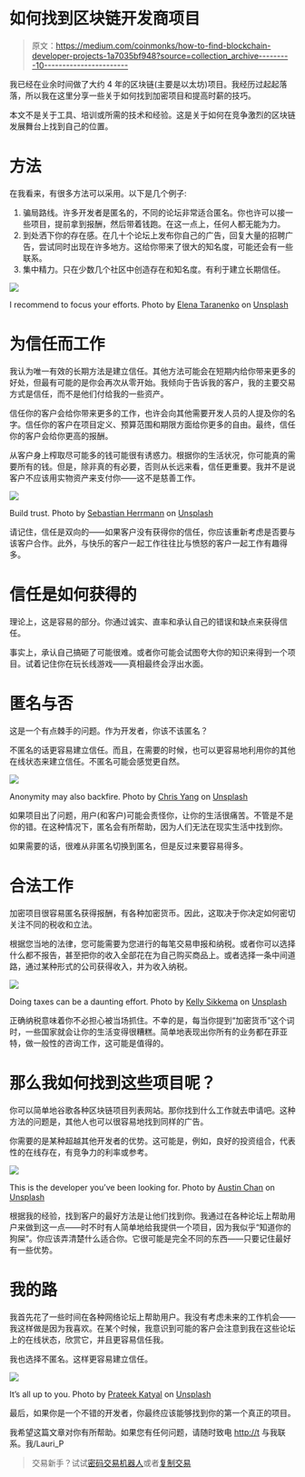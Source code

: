 # 如何找到区块链开发商项目

> 原文：<https://medium.com/coinmonks/how-to-find-blockchain-developer-projects-1a7035bf948?source=collection_archive---------10----------------------->

我已经在业余时间做了大约 4 年的区块链(主要是以太坊)项目。我经历过起起落落，所以我在这里分享一些关于如何找到加密项目和提高时薪的技巧。

本文不是关于工具、培训或所需的技术和经验。这是关于如何在竞争激烈的区块链发展舞台上找到自己的位置。

# 方法

在我看来，有很多方法可以采用。以下是几个例子:

1.  骗局路线。许多开发者是匿名的，不同的论坛非常适合匿名。你也许可以接一些项目，提前拿到报酬，然后带着钱跑。在这一点上，任何人都无能为力。
2.  到处洒下你的存在感。在几十个论坛上发布你自己的广告，回复大量的招聘广告，尝试同时出现在许多地方。这给你带来了很大的知名度，可能还会有一些联系。
3.  集中精力。只在少数几个社区中创造存在和知名度。有利于建立长期信任。

![](img/67bcd675af0fc850b0ba4f20f167c92c.png)

I recommend to focus your efforts. Photo by [Elena Taranenko](https://unsplash.com/@elenatrn?utm_source=medium&utm_medium=referral) on [Unsplash](https://unsplash.com?utm_source=medium&utm_medium=referral)

# 为信任而工作

我认为唯一有效的长期方法是建立信任。其他方法可能会在短期内给你带来更多的好处，但最有可能的是你会再次从零开始。我倾向于告诉我的客户，我的主要交易方式是信任，而不是他们付给我的一些资产。

信任你的客户会给你带来更多的工作，也许会向其他需要开发人员的人提及你的名字。信任你的客户在项目定义、预算范围和期限方面给你更多的自由。最终，信任你的客户会给你更高的报酬。

从客户身上榨取尽可能多的钱可能很有诱惑力。根据你的生活状况，你可能真的需要所有的钱。但是，除非真的有必要，否则从长远来看，信任更重要。我并不是说客户不应该用实物资产来支付你——这不是慈善工作。

![](img/c45725bdab9cee4bf7ddc8d949d917ff.png)

Build trust. Photo by [Sebastian Herrmann](https://unsplash.com/@officestock?utm_source=medium&utm_medium=referral) on [Unsplash](https://unsplash.com?utm_source=medium&utm_medium=referral)

请记住，信任是双向的——如果客户没有获得你的信任，你应该重新考虑是否要与该客户合作。此外，与快乐的客户一起工作往往比与愤怒的客户一起工作有趣得多。

# 信任是如何获得的

理论上，这是容易的部分。你通过诚实、直率和承认自己的错误和缺点来获得信任。

事实上，承认自己搞砸了可能很难。或者你可能会试图夸大你的知识来得到一个项目。试着记住你在玩长线游戏——真相最终会浮出水面。

# 匿名与否

这是一个有点棘手的问题。作为开发者，你该不该匿名？

不匿名的话更容易建立信任。而且，在需要的时候，也可以更容易地利用你的其他在线状态来建立信任。不匿名可能会感觉更自然。

![](img/6316293401a26211edd46168593fa2c6.png)

Anonymity may also backfire. Photo by [Chris Yang](https://unsplash.com/@chrisyangchrisfilm?utm_source=medium&utm_medium=referral) on [Unsplash](https://unsplash.com?utm_source=medium&utm_medium=referral)

如果项目出了问题，用户(和客户)可能会责怪你，让你的生活很痛苦。不管是不是你的错。在这种情况下，匿名会有所帮助，因为人们无法在现实生活中找到你。

如果需要的话，很难从非匿名切换到匿名，但是反过来要容易得多。

# 合法工作

加密项目很容易匿名获得报酬，有各种加密货币。因此，这取决于你决定如何密切关注不同的税收和立法。

根据您当地的法律，您可能需要为您进行的每笔交易申报和纳税。或者你可以选择什么都不报告，甚至把你的收入全部花在为自己购买商品上。或者选择一条中间道路，通过某种形式的公司获得收入，并为收入纳税。

![](img/1d0a595d19addd45070369a28b9f6dc5.png)

Doing taxes can be a daunting effort. Photo by [Kelly Sikkema](https://unsplash.com/@kellysikkema?utm_source=medium&utm_medium=referral) on [Unsplash](https://unsplash.com?utm_source=medium&utm_medium=referral)

正确纳税意味着你不必担心被当场抓住。不幸的是，每当你提到“加密货币”这个词时，一些国家就会让你的生活变得很糟糕。简单地表现出你所有的业务都在菲亚特，做一般性的咨询工作，这可能是值得的。

# 那么我如何找到这些项目呢？

你可以简单地谷歌各种区块链项目列表网站。那你找到什么工作就去申请吧。这种方法的问题是，其他人也可以很容易地找到同样的广告。

你需要的是某种超越其他开发者的优势。这可能是，例如，良好的投资组合，代表性的在线存在，有竞争力的利率或参考。

![](img/63fb2d78d5d6a77ff93c92e42df8927f.png)

This is the developer you’ve been looking for. Photo by [Austin Chan](https://unsplash.com/@austinchan?utm_source=medium&utm_medium=referral) on [Unsplash](https://unsplash.com?utm_source=medium&utm_medium=referral)

根据我的经验，找到客户的最好方法是让他们找到你。我通过在各种论坛上帮助用户来做到这一点——时不时有人简单地给我提供一个项目，因为我似乎“知道你的狗屎”。你应该弄清楚什么适合你。它很可能是完全不同的东西——只要记住最好有一些优势。

# 我的路

我首先花了一些时间在各种网络论坛上帮助用户。我没有考虑未来的工作机会——我这样做是因为我喜欢。在某个时候，我意识到可能的客户会注意到我在这些论坛上的在线状态，欣赏它，并且更容易信任我。

我也选择不匿名。这样更容易建立信任。

![](img/5828f99a81c41a59b590191bcd2de30d.png)

It’s all up to you. Photo by [Prateek Katyal](https://unsplash.com/@prateekkatyal?utm_source=medium&utm_medium=referral) on [Unsplash](https://unsplash.com?utm_source=medium&utm_medium=referral)

最后，如果你是一个不错的开发者，你最终应该能够找到你的第一个真正的项目。

我希望这篇文章对你有所帮助。如果您有任何问题，请随时致电 [http://t](http://t) 与我联系。我/Lauri_P

> 交易新手？试试[密码交易机器人](/coinmonks/crypto-trading-bot-c2ffce8acb2a)或者[复制交易](/coinmonks/top-10-crypto-copy-trading-platforms-for-beginners-d0c37c7d698c)